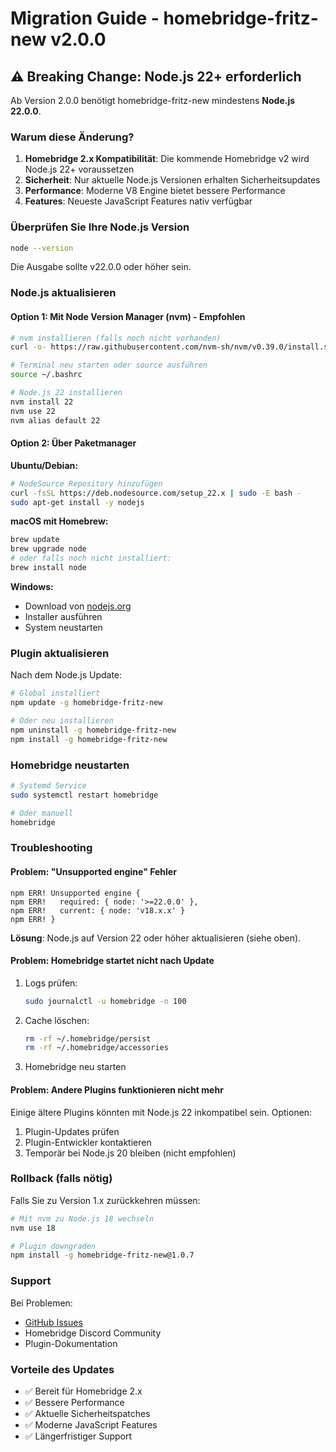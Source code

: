 # Migration Guide - homebridge-fritz-new v2.0.0

## ⚠️ Breaking Change: Node.js 22+ erforderlich

Ab Version 2.0.0 benötigt homebridge-fritz-new mindestens **Node.js 22.0.0**.

### Warum diese Änderung?

1. **Homebridge 2.x Kompatibilität**: Die kommende Homebridge v2 wird Node.js 22+ voraussetzen
2. **Sicherheit**: Nur aktuelle Node.js Versionen erhalten Sicherheitsupdates
3. **Performance**: Moderne V8 Engine bietet bessere Performance
4. **Features**: Neueste JavaScript Features nativ verfügbar

### Überprüfen Sie Ihre Node.js Version

```bash
node --version
```

Die Ausgabe sollte v22.0.0 oder höher sein.

### Node.js aktualisieren

#### Option 1: Mit Node Version Manager (nvm) - Empfohlen

```bash
# nvm installieren (falls noch nicht vorhanden)
curl -o- https://raw.githubusercontent.com/nvm-sh/nvm/v0.39.0/install.sh | bash

# Terminal neu starten oder source ausführen
source ~/.bashrc

# Node.js 22 installieren
nvm install 22
nvm use 22
nvm alias default 22
```

#### Option 2: Über Paketmanager

**Ubuntu/Debian:**
```bash
# NodeSource Repository hinzufügen
curl -fsSL https://deb.nodesource.com/setup_22.x | sudo -E bash -
sudo apt-get install -y nodejs
```

**macOS mit Homebrew:**
```bash
brew update
brew upgrade node
# oder falls noch nicht installiert:
brew install node
```

**Windows:**
- Download von [nodejs.org](https://nodejs.org/)
- Installer ausführen
- System neustarten

### Plugin aktualisieren

Nach dem Node.js Update:

```bash
# Global installiert
npm update -g homebridge-fritz-new

# Oder neu installieren
npm uninstall -g homebridge-fritz-new
npm install -g homebridge-fritz-new
```

### Homebridge neustarten

```bash
# Systemd Service
sudo systemctl restart homebridge

# Oder manuell
homebridge
```

### Troubleshooting

#### Problem: "Unsupported engine" Fehler

```
npm ERR! Unsupported engine {
npm ERR!   required: { node: '>=22.0.0' },
npm ERR!   current: { node: 'v18.x.x' }
npm ERR! }
```

**Lösung**: Node.js auf Version 22 oder höher aktualisieren (siehe oben).

#### Problem: Homebridge startet nicht nach Update

1. Logs prüfen:
   ```bash
   sudo journalctl -u homebridge -n 100
   ```

2. Cache löschen:
   ```bash
   rm -rf ~/.homebridge/persist
   rm -rf ~/.homebridge/accessories
   ```

3. Homebridge neu starten

#### Problem: Andere Plugins funktionieren nicht mehr

Einige ältere Plugins könnten mit Node.js 22 inkompatibel sein. Optionen:

1. Plugin-Updates prüfen
2. Plugin-Entwickler kontaktieren
3. Temporär bei Node.js 20 bleiben (nicht empfohlen)

### Rollback (falls nötig)

Falls Sie zu Version 1.x zurückkehren müssen:

```bash
# Mit nvm zu Node.js 18 wechseln
nvm use 18

# Plugin downgraden
npm install -g homebridge-fritz-new@1.0.7
```

### Support

Bei Problemen:
- [GitHub Issues](https://github.com/glowf1sh/homebridge-fritz-new/issues)
- Homebridge Discord Community
- Plugin-Dokumentation

### Vorteile des Updates

- ✅ Bereit für Homebridge 2.x
- ✅ Bessere Performance
- ✅ Aktuelle Sicherheitspatches
- ✅ Moderne JavaScript Features
- ✅ Längerfristiger Support